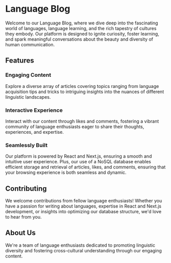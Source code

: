 # Language Blog

Welcome to our Language Blog, where we dive deep into the fascinating world of languages, language learning, and the rich tapestry of cultures they embody. Our platform is designed to ignite curiosity, foster learning, and spark meaningful conversations about the beauty and diversity of human communication.

## Features

### Engaging Content
Explore a diverse array of articles covering topics ranging from language acquisition tips and tricks to intriguing insights into the nuances of different linguistic landscapes.

### Interactive Experience
Interact with our content through likes and comments, fostering a vibrant community of language enthusiasts eager to share their thoughts, experiences, and expertise.

### Seamlessly Built
Our platform is powered by React and Next.js, ensuring a smooth and intuitive user experience. Plus, our use of a NoSQL database enables efficient storage and retrieval of articles, likes, and comments, ensuring that your browsing experience is both seamless and dynamic.

## Contributing
We welcome contributions from fellow language enthusiasts! Whether you have a passion for writing about languages, expertise in React and Next.js development, or insights into optimizing our database structure, we'd love to hear from you. 

## About Us
We're a team of language enthusiasts dedicated to promoting linguistic diversity and fostering cross-cultural understanding through our engaging content.
